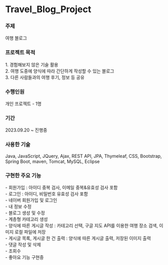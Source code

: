 # Travel_Blog_Project

<h3>주제</h3>
여행 블로그<br/>

<h3>프로젝트 목적</h3>
1. 경험해보지 않은 기술 활용<br/>
2. 여행 도중에 양식에 따라 간단하게 작성할 수 있는 블로그<br/>
3. 다른 사람들과의 여행 후기, 정보 등 공유<br/>

<h3>수행인원</h3>
개인 프로젝트  - 1명<br/>

<h3>기간</h3>
2023.09.20 ~ 진행중 <br/>

<h3>사용한 기술</h3>
Java, JavaScript, JQuery, Ajax, REST API, JPA, Thymeleaf, CSS, Bootstrap, Spring Boot, maven, Tomcat, MySQL, Eclipse <br/>

<h3>구현한 주요 기능</h3>
- 회원가입 : 아이디 중복 검사, 이메일 중복&유효성 검사 포함<br/>
- 로그인 : 아이디, 비밀번호 유효성 검사 포함<br/>
- 네이버 회원가입 및 로그인<br/>
- 내 정보 수정<br/>
- 블로그 생성 및 수정<br/>
- 계층형 카테고리 생성<br/>
- 양식에 따른 게시글 작성 : 카테고리 선택, 구글 지도 API를 이용한 여행 장소 검색, 이미지 로컬 파일에 저장<br/>
- 게시글 목록, 게시글 한 건 출력 : 양식에 따른 게시글 출력, 저장된 이미지 출력<br/>
- 댓글 작성 및 삭제<br/>
- 조회수<br/>
- 좋아요 기능 구현중
